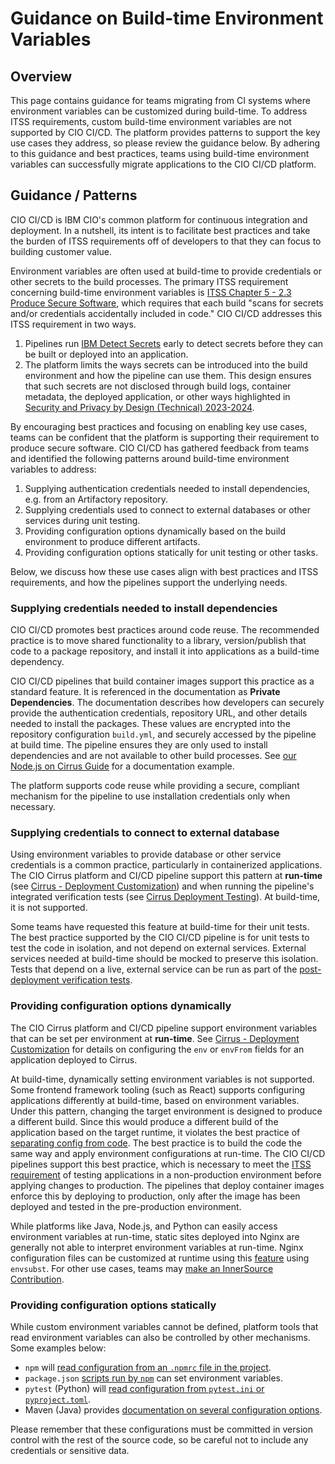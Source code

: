 # Guidance on Build-time Environment Variables

## Overview

This page contains guidance for teams migrating from CI systems where environment variables can be customized during build-time. To address ITSS requirements, custom build-time environment variables are not supported by CIO CI/CD. The platform provides patterns to support the key use cases they address, so please review the guidance below. By adhering to this guidance and best practices, teams using build-time environment variables can successfully migrate applications to the CIO CI/CD platform.

## Guidance / Patterns

CIO CI/CD is IBM CIO's common platform for continuous integration and deployment. In a nutshell, its intent is to facilitate best practices and take the burden of ITSS requirements off of developers to that they can focus to building customer value.

Environment variables are often used at build-time to provide credentials or other secrets to the build processes. The primary ITSS requirement concerning build-time environment variables is [ITSS Chapter 5 - 2.3 Produce Secure Software](https://pages.github.ibm.com/ciso-psg/main/standards/itss.html#23-produce-secure-software), which requires that each build "scans for secrets and/or credentials accidentally included in code." CIO CI/CD addresses this ITSS requirement in two ways.

1. Pipelines run [IBM Detect Secrets](https://w3.ibm.com/w3publisher/detect-secrets) early to detect secrets before they can be built or deployed into an application.
2. The platform limits the ways secrets can be introduced into the build environment and how the pipeline can use them. This design ensures that such secrets are not disclosed through build logs, container metadata, the deployed application, or other ways highlighted in [Security and Privacy by Design (Technical) 2023-2024](https://yourlearning.ibm.com/activity/PLAN-736CB942B2C6).

By encouraging best practices and focusing on enabling key use cases, teams can be confident that the platform is supporting their requirement to produce secure software. CIO CI/CD has gathered feedback from teams and identified the following patterns around build-time environment variables to address:

1. Supplying authentication credentials needed to install dependencies, e.g. from an Artifactory repository.
2. Supplying credentials used to connect to external databases or other services during unit testing.
3. Providing configuration options dynamically based on the build environment to produce different artifacts.
4. Providing configuration options statically for unit testing or other tasks.

Below, we discuss how these use cases align with best practices and ITSS requirements, and how the pipelines support the underlying needs.

### Supplying credentials needed to install dependencies

CIO CI/CD promotes best practices around code reuse. The recommended practice is to move shared functionality to a library, version/publish that code to a package repository, and install it into applications as a build-time dependency.

CIO CI/CD pipelines that build container images support this practice as a standard feature. It is referenced in the documentation as **Private Dependencies**. The documentation describes how developers can securely provide the authentication credentials, repository URL, and other details needed to install the packages. These values are encrypted into the repository configuration `build.yml`, and securely accessed by the pipeline at build time. The pipeline ensures they are only used to install dependencies and are not available to other build processes. See [our Node.js on Cirrus Guide](../nodejs-and-cirrus/#private-dependencies) for a documentation example.

The platform supports code reuse while providing a secure, compliant mechanism for the pipeline to use installation credentials only when necessary.

### Supplying credentials to connect to external database

Using environment variables to provide database or other service credentials is a common practice, particularly in containerized applications. The CIO Cirrus platform and CI/CD pipeline support this pattern at **run-time** (see [Cirrus - Deployment Customization](../cirrus-deployment-customization/)) and when running the pipeline's integrated verification tests (see [Cirrus Deployment Testing](../cirrus-deployment-testing/)). At build-time, it is not supported.

Some teams have requested this feature at build-time for their unit tests. The best practice supported by the CIO CI/CD pipeline is for unit tests to test the code in isolation, and not depend on external services. External services needed at build-time should be mocked to preserve this isolation. Tests that depend on a live, external service can be run as part of the [post-deployment verification tests](../cirrus-deployment-testing).

### Providing configuration options dynamically

The CIO Cirrus platform and CI/CD pipeline support environment variables that can be set per environment at **run-time**. See [Cirrus - Deployment Customization](../cirrus-deployment-customization/) for details on configuring the `env` or `envFrom` fields for an application deployed to Cirrus.

At build-time, dynamically setting environment variables is not supported. Some frontend framework tooling (such as React) supports configuring applications differently at build-time, based on environment variables. Under this pattern, changing the target environment is designed to produce a different build. Since this would produce a different build of the application based on the target runtime, it violates the best practice of [separating config from code](https://12factor.net/config). The best practice is to build the code the same way and apply environment configurations at run-time. The CIO CI/CD pipelines support this best practice, which is necessary to meet the [ITSS requirement](https://pages.github.ibm.com/ciso-psg/main/standards/itss.html#62-separation-of-operational-environments) of testing applications in a non-production environment before applying changes to production. The pipelines that deploy container images enforce this by deploying to production, only after the image has been deployed and tested in the pre-production environment.

While platforms like Java, Node.js, and Python can easily access environment variables at run-time, static sites deployed into Nginx are generally not able to interpret environment variables at run-time. Nginx configuration files can be customized at runtime using this [feature](../static-site-deployments/#nginx-customization) using `envsubst`. For other use cases, teams may [make an InnerSource Contribution](https://pages.github.ibm.com/cio-ci-cd/pipeline-catalog-docs/#getting-started).

### Providing configuration options statically

While custom environment variables cannot be defined, platform tools that read environment variables can also be controlled by other mechanisms. Some examples below:

- `npm` will [read configuration from an `.npmrc` file in the project](https://docs.npmjs.com/cli/v10/configuring-npm/npmrc).
- `package.json` [scripts run by `npm`](https://docs.npmjs.com/cli/v10/using-npm/scripts) can set environment variables.
- `pytest` (Python) will [read configuration from `pytest.ini` or `pyproject.toml`](https://docs.pytest.org/en/stable/reference/customize.html).
-  Maven (Java) provides [documentation on several configuration options](https://maven.apache.org/configure.html).

Please remember that these configurations must be committed in version control with the rest of the source code, so be careful not to include any credentials or sensitive data.
